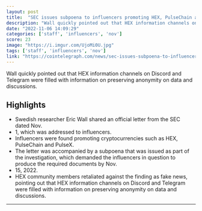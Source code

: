 ```yaml
---
layout: post
title:  "SEC issues subpoena to influencers promoting HEX, PulseChain and PulseX"
description: "Wall quickly pointed out that HEX information channels on Discord and Telegram were filled with information on preserving anonymity on data and discussions."
date: "2022-11-06 14:09:29"
categories: ['staff', 'influencers', 'nov']
score: 23
image: "https://i.imgur.com/UjoMi0U.jpg"
tags: ['staff', 'influencers', 'nov']
link: "https://cointelegraph.com/news/sec-issues-subpoena-to-influencers-promoting-hex-pulsechain-and-pulsex"
---
```


Wall quickly pointed out that HEX information channels on Discord and Telegram were filled with information on preserving anonymity on data and discussions.

## Highlights

- Swedish researcher Eric Wall shared an official letter from the SEC dated Nov.
- 1, which was addressed to influencers.
- Influencers were found promoting cryptocurrencies such as HEX, PulseChain and PulseX.
- The letter was accompanied by a subpoena that was issued as part of the investigation, which demanded the influencers in question to produce the required documents by Nov.
- 15, 2022.
- HEX community members retaliated against the finding as fake news, pointing out that HEX information channels on Discord and Telegram were filled with information on preserving anonymity on data and discussions.

---

